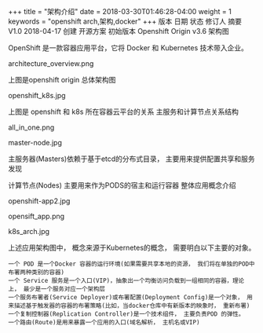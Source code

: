 

+++ title = "架构介绍" date = 2018-03-30T01:46:28-04:00 weight = 1 keywords = "openshift arch,架构,docker" +++
版本 	日期 	状态 	修订人 	摘要
V1.0 	2018-04-17 	创建 	开源方案 	初始版本
Openshift Origin v3.6 架构图

OpenShift 是一款容器应用平台，它将 Docker 和 Kubernetes 技术带入企业。

architecture_overview.png

上图是openshift origin 总体架构图

openshift_k8s.jpg

上图是 openshift 和 k8s 所在容器云平台的关系
主服务和计算节点关系结构

all_in_one.png

master-node.jpg

主服务器(Masters)依赖于基于etcd的分布式目录， 主要用来提供配置共享和服务发现

计算节点(Nodes) 主要用来作为PODS的宿主和运行容器
整体应用概念介绍

openshift-app2.jpg

opensift_app.png

k8s_arch.jpg

上述应用架构图中， 概念来源于Kubernetes的概念， 需要明白以下主要的对象。

    一个 POD 是一个Docker 容器的运行环境(如果需要共享本地的资源， 我们将在单独的POD中布署两种类别的容器)
    一个 Service 服务是一个入口(VIP)，抽象出一个均衡访问负载到一组相同的容器，理论上， 最少是一个服务对应一个架构层
    一个服务布署者(Service Deployer)或布署配置(Deployment Config)是一个对象， 用来描述基于触发器的容器的布署策略(比如，当docker仓库中有新版本的映象时， 重新布署)
    一个复制控制器(Replication Controller)是一个技术组件， 主要负责POD 的弹性。
    一个路由(Route)是用来暴露一个应用的入口(域名解析， 主机名或VIP)
